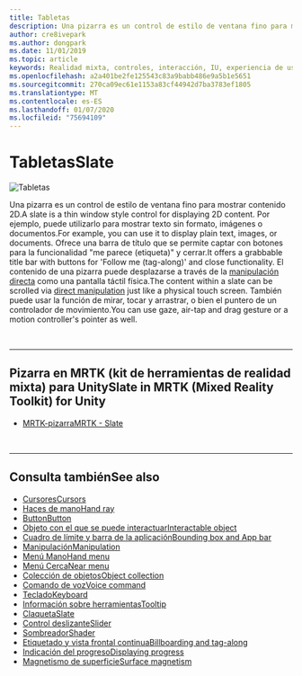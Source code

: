 ```yaml
---
title: Tabletas
description: Una pizarra es un control de estilo de ventana fino para mostrar contenido 2D.
author: cre8ivepark
ms.author: dongpark
ms.date: 11/01/2019
ms.topic: article
keywords: Realidad mixta, controles, interacción, IU, experiencia de usuario
ms.openlocfilehash: a2a401be2fe125543c83a9babb486e9a5b1e5651
ms.sourcegitcommit: 270ca09ec61e1153a83cf44942d7ba3783ef1805
ms.translationtype: MT
ms.contentlocale: es-ES
ms.lasthandoff: 01/07/2020
ms.locfileid: "75694109"
---
```

# <a name="slate"></a><span data-ttu-id="647c9-104">Tabletas</span><span class="sxs-lookup"><span data-stu-id="647c9-104">Slate</span></span>

![Tabletas](images/UX/UX_Hero_Slate.jpg)

<span data-ttu-id="647c9-106">Una pizarra es un control de estilo de ventana fino para mostrar contenido 2D.</span><span class="sxs-lookup"><span data-stu-id="647c9-106">A slate is a thin window style control for displaying 2D content.</span></span> <span data-ttu-id="647c9-107">Por ejemplo, puede utilizarlo para mostrar texto sin formato, imágenes o documentos.</span><span class="sxs-lookup"><span data-stu-id="647c9-107">For example, you can use it to display plain text, images, or documents.</span></span> <span data-ttu-id="647c9-108">Ofrece una barra de título que se permite captar con botones para la funcionalidad "me parece (etiqueta)" y cerrar.</span><span class="sxs-lookup"><span data-stu-id="647c9-108">It offers a grabbable title bar with buttons for 'Follow me (tag-along)' and close functionality.</span></span> <span data-ttu-id="647c9-109">El contenido de una pizarra puede desplazarse a través de la [manipulación directa](direct-manipulation.md#2d-slate-interaction) como una pantalla táctil física.</span><span class="sxs-lookup"><span data-stu-id="647c9-109">The content within a slate can be scrolled via [direct manipulation](direct-manipulation.md#2d-slate-interaction) just like a physical touch screen.</span></span> <span data-ttu-id="647c9-110">También puede usar la función de mirar, tocar y arrastrar, o bien el puntero de un controlador de movimiento.</span><span class="sxs-lookup"><span data-stu-id="647c9-110">You can use gaze, air-tap and drag gesture or a motion controller's pointer as well.</span></span>

<br>

---

## <a name="slate-in-mrtk-mixed-reality-toolkit-for-unity"></a><span data-ttu-id="647c9-111">Pizarra en MRTK (kit de herramientas de realidad mixta) para Unity</span><span class="sxs-lookup"><span data-stu-id="647c9-111">Slate in MRTK (Mixed Reality Toolkit) for Unity</span></span>

* [<span data-ttu-id="647c9-112">MRTK-pizarra</span><span class="sxs-lookup"><span data-stu-id="647c9-112">MRTK - Slate</span></span>](https://microsoft.github.io/MixedRealityToolkit-Unity/Documentation/README_Slate.html)

<br>

---

## <a name="see-also"></a><span data-ttu-id="647c9-113">Consulta también</span><span class="sxs-lookup"><span data-stu-id="647c9-113">See also</span></span>

* [<span data-ttu-id="647c9-114">Cursores</span><span class="sxs-lookup"><span data-stu-id="647c9-114">Cursors</span></span>](cursors.md)
* [<span data-ttu-id="647c9-115">Haces de mano</span><span class="sxs-lookup"><span data-stu-id="647c9-115">Hand ray</span></span>](point-and-commit.md)
* [<span data-ttu-id="647c9-116">Button</span><span class="sxs-lookup"><span data-stu-id="647c9-116">Button</span></span>](button.md)
* [<span data-ttu-id="647c9-117">Objeto con el que se puede interactuar</span><span class="sxs-lookup"><span data-stu-id="647c9-117">Interactable object</span></span>](interactable-object.md)
* [<span data-ttu-id="647c9-118">Cuadro de límite y barra de la aplicación</span><span class="sxs-lookup"><span data-stu-id="647c9-118">Bounding box and App bar</span></span>](app-bar-and-bounding-box.md)
* [<span data-ttu-id="647c9-119">Manipulación</span><span class="sxs-lookup"><span data-stu-id="647c9-119">Manipulation</span></span>](direct-manipulation.md)
* [<span data-ttu-id="647c9-120">Menú Mano</span><span class="sxs-lookup"><span data-stu-id="647c9-120">Hand menu</span></span>](hand-menu.md)
* [<span data-ttu-id="647c9-121">Menú Cerca</span><span class="sxs-lookup"><span data-stu-id="647c9-121">Near menu</span></span>](near-menu.md)
* [<span data-ttu-id="647c9-122">Colección de objetos</span><span class="sxs-lookup"><span data-stu-id="647c9-122">Object collection</span></span>](object-collection.md)
* [<span data-ttu-id="647c9-123">Comando de voz</span><span class="sxs-lookup"><span data-stu-id="647c9-123">Voice command</span></span>](voice-input.md)
* [<span data-ttu-id="647c9-124">Teclado</span><span class="sxs-lookup"><span data-stu-id="647c9-124">Keyboard</span></span>](keyboard.md)
* [<span data-ttu-id="647c9-125">Información sobre herramientas</span><span class="sxs-lookup"><span data-stu-id="647c9-125">Tooltip</span></span>](tooltip.md)
* [<span data-ttu-id="647c9-126">Claqueta</span><span class="sxs-lookup"><span data-stu-id="647c9-126">Slate</span></span>](slate.md)
* [<span data-ttu-id="647c9-127">Control deslizante</span><span class="sxs-lookup"><span data-stu-id="647c9-127">Slider</span></span>](slider.md)
* [<span data-ttu-id="647c9-128">Sombreador</span><span class="sxs-lookup"><span data-stu-id="647c9-128">Shader</span></span>](shader.md)
* [<span data-ttu-id="647c9-129">Etiquetado y vista frontal continua</span><span class="sxs-lookup"><span data-stu-id="647c9-129">Billboarding and tag-along</span></span>](billboarding-and-tag-along.md)
* [<span data-ttu-id="647c9-130">Indicación del progreso</span><span class="sxs-lookup"><span data-stu-id="647c9-130">Displaying progress</span></span>](progress.md)
* [<span data-ttu-id="647c9-131">Magnetismo de superficie</span><span class="sxs-lookup"><span data-stu-id="647c9-131">Surface magnetism</span></span>](surface-magnetism.md)
